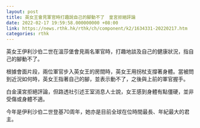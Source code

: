 ```yaml
---
layout: post
title: 英女王會見軍官時打趣說自己的腳動不了　皇宮拒絕評論
date: 2022-02-17 19:59:58.000000000 +08:00
link: https://news.rthk.hk/rthk/ch/component/k2/1634331-20220217.htm
categories: rthk
---
```


英女王伊利沙伯二世在溫莎堡會見兩名軍官時，打趣地談及自己的健康狀況，指自己的腳動不了。

根據會面片段，兩位軍官步入英女王的房間時，英女王用拐杖支撐著身體。當被問到近況如何時，英女王指著自己的腳，並表示動不了，之後與上前的軍官握手。

白金漢宮拒絕評論，但路透社引述王室消息人士說，女王感到身體有點僵硬，並非受傷或身體不適。

今年是伊利沙伯二世登基70周年，她亦是目前全球在位時間最長、年紀最大的君主。
